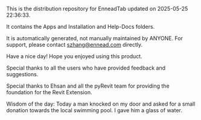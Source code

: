 This is the distribution repository for EnneadTab updated on 2025-05-25 22:36:33.

It contains the Apps and Installation and Help-Docs folders.

It is automatically generated, not manually maintained by ANYONE.
For support, please contact szhang@ennead.com directly.

Have a nice day! Hope you enjoyed using this product.

Special thanks to all the users who have provided feedback and suggestions.

Special thanks to Ehsan and all the pyRevit team for providing the foundation for the Revit Extension.



Wisdom of the day:
Today a man knocked on my door and asked for a small donation towards the local swimming pool. I gave him a glass of water.
